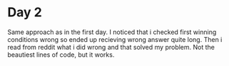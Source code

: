 # Day 2

Same approach as in the first day. I noticed that i checked first winning conditions wrong
so ended up recieving wrong answer quite long. Then i read from reddit
what i did wrong and that solved my problem. Not the beautiest lines of code, but it works.